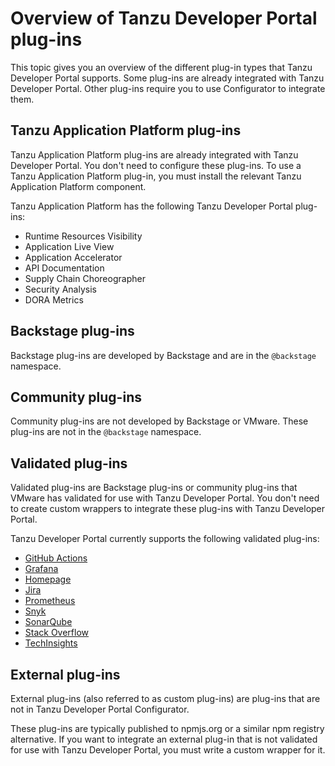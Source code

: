# Overview of Tanzu Developer Portal plug-ins

This topic gives you an overview of the different plug-in types that Tanzu Developer Portal
supports. Some plug-ins are already integrated with Tanzu Developer Portal. Other plug-ins require
you to use Configurator to integrate them.

## <a id='tap-plug-ins'></a> Tanzu Application Platform plug-ins

Tanzu Application Platform plug-ins are already integrated with Tanzu Developer Portal. You don't
need to configure these plug-ins. To use a Tanzu Application Platform plug-in, you must install the
relevant Tanzu Application Platform component.

Tanzu Application Platform has the following Tanzu Developer Portal plug-ins:

- Runtime Resources Visibility
- Application Live View
- Application Accelerator
- API Documentation
- Supply Chain Choreographer
- Security Analysis
- DORA Metrics

## <a id='backstage-plug-ins'></a> Backstage plug-ins

Backstage plug-ins are developed by Backstage and are in the `@backstage` namespace.

## <a id='community-plug-ins'></a> Community plug-ins

Community plug-ins are not developed by Backstage or VMware. These plug-ins are not in the
`@backstage` namespace.

## <a id='valid-plug-ins'></a> Validated plug-ins

Validated plug-ins are Backstage plug-ins or community plug-ins that VMware has validated for use
with Tanzu Developer Portal. You don't need to create custom wrappers to integrate these plug-ins
with Tanzu Developer Portal.

Tanzu Developer Portal currently supports the following validated plug-ins:

- [GitHub Actions](../configurator/validated-community-plugins/github-actions.hbs.md)
- [Grafana](../configurator/validated-community-plugins/grafana.hbs.md)
- [Homepage](../configurator/validated-community-plugins/home-page.hbs.md)
- [Jira](../configurator/validated-community-plugins/jira.hbs.md)
- [Prometheus](../configurator/validated-community-plugins/prometheus.hbs.md)
- [Snyk](../configurator/validated-community-plugins/snyk.hbs.md)
- [SonarQube](../configurator/validated-community-plugins/sonarqube.hbs.md)
- [Stack Overflow](../configurator/validated-community-plugins/stack-overflow.hbs.md)
- [TechInsights](../configurator/validated-community-plugins/techinsights.hbs.md)

## <a id='ext-plug-ins'></a> External plug-ins

External plug-ins (also referred to as custom plug-ins) are plug-ins that are not in
Tanzu Developer Portal Configurator.

These plug-ins are typically published to npmjs.org or a similar npm registry alternative. If you
want to integrate an external plug-in that is not validated for use with Tanzu Developer Portal, you
must write a custom wrapper for it.
